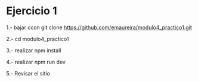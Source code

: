 # Ejercicio 1
1.- bajar ccon git clone   https://github.com/emaureira/modulo4_practico1.git

2.- cd modulo4_practico1

3.- realizar npm install

4.- realizar npm run dev

5.- Revisar el sitio
